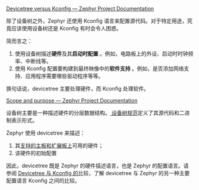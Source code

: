 [Devicetree versus Kconfig — Zephyr Project Documentation](https://docs.zephyrproject.org/latest/build/dts/dt-vs-kconfig.html#dt-vs-kconfig)

除了设备树之外，Zephyr 还使用 Kconfig 语言来配置源代码。对于特定用途，究竟应该使用设备树还是 Kconfig 有时会令人困惑。

简而言之：

1. 使用设备树描述**硬件**及其**启动时配置** 。例如，电路板上的外设、启动时时钟频率、中断线等。
2. 使用 Kconfig 配置要构建到最终映像中的**软件支持** 。例如，是否添加网络支持、应用程序需要哪些驱动程序等等。

换句话说，devicetree 主要处理硬件，而 Kconfig 处理软件。



[Scope and purpose — Zephyr Project Documentation](https://docs.zephyrproject.org/latest/build/dts/intro-scope-purpose.html)

设备树主要是一种描述硬件的分层数据结构。[ 设备树规范](https://www.devicetree.org/)定义了其源代码和二进制表示形式。

Zephyr 使用 devicetree 来描述：

1. 其[支持的主板和扩展板上](https://docs.zephyrproject.org/latest/boards/index.html#boards)可用的硬件；
2. 该硬件的初始配置

因此，devicetree 既是 Zephyr 的硬件描述语言，也是 Zephyr 的配置语言。请参阅 [Devicetree 与 Kconfig 的](https://docs.zephyrproject.org/latest/build/dts/dt-vs-kconfig.html#dt-vs-kconfig)比较，了解 devicetree 与 Zephyr 的另一种主要配置语言 Kconfig 之间的比较。